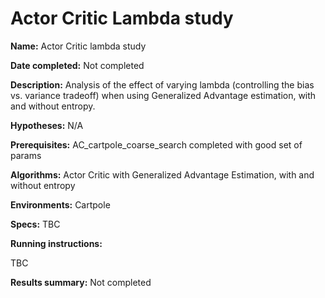 # Actor Critic Lambda study

**Name:** Actor Critic lambda study

**Date completed:** Not completed

**Description:** Analysis of the effect of varying lambda (controlling the bias vs. variance tradeoff) when using Generalized Advantage estimation, with and without entropy.

**Hypotheses:** N/A

**Prerequisites:** AC_cartpole_coarse_search completed with good set of params

**Algorithms:** Actor Critic with Generalized Advantage Estimation, with and without entropy

**Environments:** Cartpole

**Specs:** TBC

**Running instructions:**

TBC

**Results summary:** Not completed
